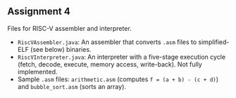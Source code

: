 ## Assignment 4

Files for RISC-V assembler and interpreter.

- `RiscVAssembler.java`: An assembler that converts `.asm` files to simplified-ELF (see below) binaries.
- `RiscVInterpreter.java`: An interpreter with a five-stage execution cycle (fetch, decode, execute, memory access, write-back). Not fully implemented.
- Sample `.asm` files: `arithmetic.asm` (computes `f = (a + b) - (c + d)`) and `bubble_sort.asm` (sorts an array).

